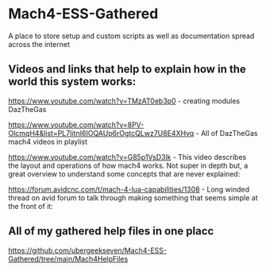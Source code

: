 # Mach4-ESS-Gathered
A place to store setup and custom scripts as well as documentation spread across the internet

## Videos and links that help to explain how in the world this system works:

https://www.youtube.com/watch?v=TMzAT0eb3p0 - creating modules DazTheGas

https://www.youtube.com/watch?v=8PV-OlcmqH4&list=PL7IitnI6IOQAUp6rOgtcQLwz7U8E4XHvq - All of DazTheGas mach4 videos in playlist 

https://www.youtube.com/watch?v=G85p1VsD3lk - This video describes the layout and operations of how mach4 works. Not super in depth but, a great overview to understand some concepts that are never explained:



https://forum.avidcnc.com/t/mach-4-lua-capabilities/1308 - Long winded thread on avid forum to talk through making something that seems simple at the front of it:


## All of my gathered help files in one placc

https://github.com/ubergeekseven/Mach4-ESS-Gathered/tree/main/Mach4HelpFiles



